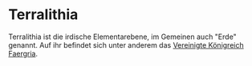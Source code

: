 # Terralithia

<primary-label ref="lore"/>

Terralithia ist die irdische Elementarebene, im Gemeinen auch "Erde" genannt. Auf ihr befindet sich unter anderem das
<a href="Faergria.md">Vereinigte Königreich Faergria</a>.